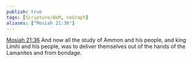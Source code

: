 ```yaml
---
publish: true
tags: [Scripture/BoM, noGraph]
aliases: ["Mosiah 21:36"]
---
```

[Mosiah 21:36](https://churchofjesuschrist.org/study/scriptures/bofm/mosiah/21?lang=eng&id=p36#p36) And now all the study of Ammon and his people, and king Limhi and his people, was to deliver themselves out of the hands of the Lamanites and from bondage.




